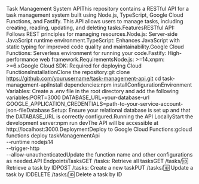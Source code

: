 Task Management System APIThis repository contains a RESTful API for a task management system built using Node.js, TypeScript, Google Cloud Functions, and Fastify. This API allows users to manage tasks, including creating, reading, updating, and deleting tasks.FeaturesRESTful API: Follows REST principles for managing resources.Node.js: Server-side JavaScript runtime environment.TypeScript: Enhances JavaScript with static typing for improved code quality and maintainability.Google Cloud Functions: Serverless environment for running your code.Fastify: High-performance web framework.RequirementsNode.js: >=14.xnpm: >=6.xGoogle Cloud SDK: Required for deploying Cloud FunctionsInstallationClone the repository:git clone https://github.com/yourusername/task-management-api.git
cd task-management-apiInstall dependencies:npm installConfigurationEnvironment Variables: Create a .env file in the root directory and add the following variables:PORT=3000
DATABASE_URL=your-database-url
GOOGLE_APPLICATION_CREDENTIALS=path-to-your-service-account-json-fileDatabase Setup: Ensure your relational database is set up and that the DATABASE_URL is correctly configured.Running the API LocallyStart the development server:npm run devThe API will be accessible at http://localhost:3000.DeploymentDeploy to Google Cloud Functions:gcloud functions deploy taskManagementApi \
  --runtime nodejs14 \
  --trigger-http \
  --allow-unauthenticatedUpdate the function name and other configurations as needed.API EndpointsTasksGET /tasks: Retrieve all tasksGET /tasks/:id: Retrieve a task by IDPOST /tasks: Create a new taskPUT /tasks/:id: Update a task by IDDELETE /tasks/:id: Delete a task by ID
